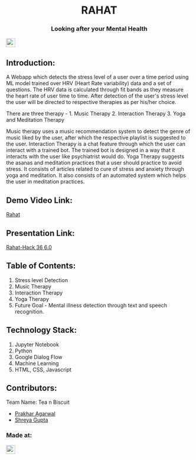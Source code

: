 <h1 align="center">RAHAT</h1>
<p align="center">

<h3 align="center">Looking after your Mental Health</h3>

</p>

<a href="https://hack36.com"> <img src="https://i.postimg.cc/RFFWF4vg/built-at-hack.jpg" height=24px> </a>


## Introduction:
A Webapp which detects the stress level of a user over a time period using ML model trained over HRV (Heart Rate variability) data and a set of questions. The HRV data is calculated through fit bands as they measure the heart rate of user time to time. 
After detection of the user's stress level the user will be directed to respective therapies as per his/her choice.
<p align>
There are three therapy - 1. Music Therapy 2. Interaction Therapy 3. Yoga and Meditation Therapy
<p align>
Music therapy uses a music recommendation system to detect the genre of music liked by the user, after which the respective playlist is suggested to the user.
Interaction Therapy is a chat feature through which the user can interact with a trained bot. The trained bot is designed in a way that it interacts with the user like psychiatrist would do.
Yoga Therapy suggests the asanas and meditation practices that a user should practice to avoid stress. It consists of articles related to cure of stress and anxiety through yoga and meditation. It also consists of an automated system which helps the user in meditation practices.

  
## Demo Video Link:
  <a href="https://youtu.be/wKjZekRXmdU"> Rahat   </a>
  
## Presentation Link:
  <a href="https://www.canva.com/design/DAFeO23nBcQ/68tgdWU8B8Djm2A9u_RytA/view?utm_content=DAFeO23nBcQ&utm_campaign=designshare&utm_medium=link&utm_source=publishsharelink"> Rahat-Hack 36 6.0 </a>
  
  
## Table of Contents:
1) Stress level Detection
2) Music Therapy
3) Interaction Therapy
4) Yoga Therapy
5) Future Goal - Mental illness detection through text and speech recognition.

## Technology Stack:
  1) Jupyter Notebook
  2) Python
  3) Google Dialog Flow
  4) Machine Learning
  5) HTML, CSS, Javascript
  

## Contributors:

Team Name: Tea n Biscuit

* [Prakhar Agarwal](https://github.com/prackode)
* [Shreya Gupta](https://github.com/Shreya119)


### Made at:
<a href="https://hack36.com"> <img src="https://i.postimg.cc/RFFWF4vg/built-at-hack.jpg" height=24px> </a>
